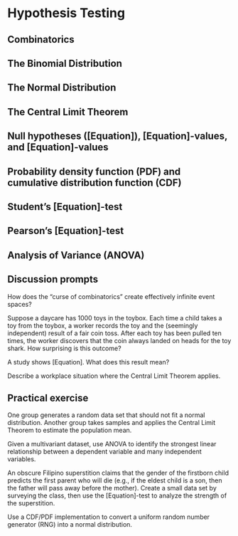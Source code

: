 # Hypothesis Testing

## Combinatorics 

## The Binomial Distribution 

## The Normal Distribution 

## The Central Limit Theorem 

## Null hypotheses ([Equation]), [Equation]-values, and [Equation]-values 

## Probability density function (PDF) and cumulative distribution function (CDF) 

## Student’s [Equation]-test 

## Pearson’s [Equation]-test 

## Analysis of Variance (ANOVA) 

## Discussion prompts

How does the “curse of combinatorics” create effectively infinite event spaces? 

Suppose a daycare has 1000 toys in the toybox. Each time a child takes a toy from the toybox, a worker records the toy and the (seemingly independent) result of a fair coin toss. After each toy has been pulled ten times, the worker discovers that the coin always landed on heads for the toy shark. How surprising is this outcome? 

A study shows [Equation]. What does this result mean? 

Describe a workplace situation where the Central Limit Theorem applies. 

## Practical exercise

One group generates a random data set that should not fit a normal distribution. Another group takes samples and applies the Central Limit Theorem to estimate the population mean. 

Given a multivariant dataset, use ANOVA to identify the strongest linear relationship between a dependent variable and many independent variables. 

An obscure Filipino superstition claims that the gender of the firstborn child predicts the first parent who will die (e.g., if the eldest child is a son, then the father will pass away before the mother). Create a small data set by surveying the class, then use the [Equation]-test to analyze the strength of the superstition.  

Use a CDF/PDF implementation to convert a uniform random number generator (RNG) into a normal distribution. 


